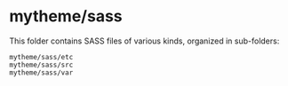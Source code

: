 # mytheme/sass

This folder contains SASS files of various kinds, organized in sub-folders:

    mytheme/sass/etc
    mytheme/sass/src
    mytheme/sass/var
